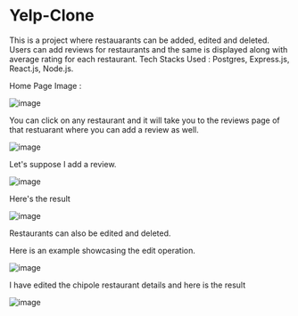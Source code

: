 # Yelp-Clone
This is a project where restauarants can be added, edited and deleted. Users can add reviews for restaurants and the same is displayed along with average rating for each restaurant.
Tech Stacks Used : Postgres, Express.js, React.js, Node.js.

Home Page Image : 

![image](https://github.com/nithishkrishna21/Yelp-Clone/assets/105929790/ead0103c-424e-4466-8ea9-f82fbd239785)

You can click on any restaurant and it will take you to the reviews page of that restuarant where you can add a review as well.

![image](https://github.com/nithishkrishna21/Yelp-Clone/assets/105929790/7b8f865a-6147-46db-b01a-64e127f6c94a)

Let's suppose I add a review.

![image](https://github.com/nithishkrishna21/Yelp-Clone/assets/105929790/cfca81e3-c1ca-4c65-bead-aea6d55aa35b)

Here's the result

![image](https://github.com/nithishkrishna21/Yelp-Clone/assets/105929790/bf97ef5c-c247-4665-beaa-807557364969)

Restaurants can also be edited and deleted.

Here is an example showcasing the edit operation.

![image](https://github.com/nithishkrishna21/Yelp-Clone/assets/105929790/41c994cc-48d6-480f-b385-f0631197c4e2)

I have edited the chipole restaurant details and here is the result

![image](https://github.com/nithishkrishna21/Yelp-Clone/assets/105929790/2f6408da-2e25-4447-b263-d7a8948b7904)

